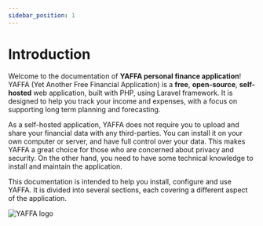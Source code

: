 ```yaml
---
sidebar_position: 1
---
```


# Introduction

Welcome to the documentation of **YAFFA personal finance application**! YAFFA (Yet Another Free Financial Application) is a **free**, **open-source**, **self-hosted** web application, built with PHP, using Laravel framework. It is designed to help you track your income and expenses, with a focus on supporting long term planning and forecasting.

As a self-hosted application, YAFFA does not require you to upload and share your financial data with any third-parties. You can install it on your own computer or server, and have full control over your data. This makes YAFFA a great choice for those who are concerned about privacy and security. On the other hand, you need to have some technical knowledge to install and maintain the application.

This documentation is intended to help you install, configure and use YAFFA. It is divided into several sections, each covering a different aspect of the application.

![YAFFA logo](/img/logo-large.png)